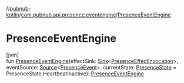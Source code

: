 //[pubnub-kotlin](../../index.md)/[com.pubnub.api.presence.eventengine](index.md)/[PresenceEventEngine](-presence-event-engine.md)

# PresenceEventEngine

[jvm]\
fun [PresenceEventEngine](-presence-event-engine.md)(effectSink: [Sink](../com.pubnub.api.eventengine/-sink/index.md)&lt;[PresenceEffectInvocation](../com.pubnub.api.presence.eventengine.effect/-presence-effect-invocation/index.md)&gt;, eventSource: [Source](../com.pubnub.api.eventengine/-source/index.md)&lt;[PresenceEvent](../com.pubnub.api.presence.eventengine.event/-presence-event/index.md)&gt;, currentState: [PresenceState](../com.pubnub.api.presence.eventengine.state/-presence-state/index.md) = PresenceState.HeartbeatInactive): [PresenceEventEngine](index.md#-1116865217%2FClasslikes%2F-1216412040)

